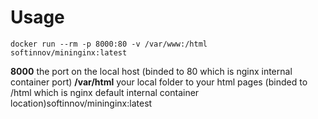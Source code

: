 Usage
=====

```shell
docker run --rm -p 8000:80 -v /var/www:/html softinnov/mininginx:latest
```
**8000** the port on the local host (binded to 80 which is nginx internal container port)
**/var/html** your local folder to your html pages (binded to /html which is nginx default internal container location)softinnov/mininginx:latest
